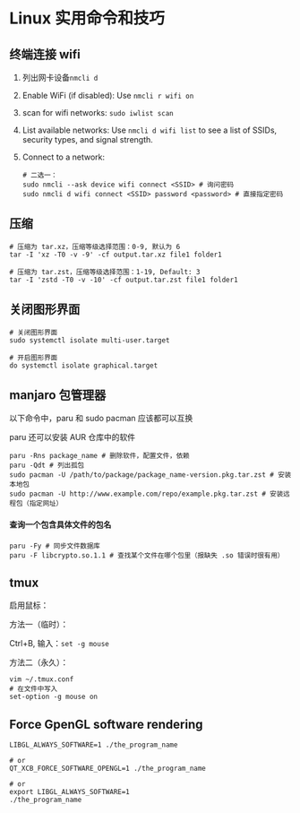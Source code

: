# Linux 实用命令和技巧

## 终端连接 wifi 

1. 列出网卡设备`nmcli d`

2. Enable WiFi (if disabled): Use `nmcli r wifi on`

3. scan for wifi networks:  `sudo iwlist scan`

4. List available networks: Use `nmcli d wifi list` to see a list of SSIDs, security types, and signal strength.

5. Connect to a network: 

   ```shell
   # 二选一：
   sudo nmcli --ask device wifi connect <SSID> # 询问密码
   sudo nmcli d wifi connect <SSID> password <password> # 直接指定密码
   ```

## 压缩

```shell
# 压缩为 tar.xz，压缩等级选择范围：0-9, 默认为 6
tar -I 'xz -T0 -v -9' -cf output.tar.xz file1 folder1

# 压缩为 tar.zst，压缩等级选择范围：1-19, Default: 3
tar -I 'zstd -T0 -v -10' -cf output.tar.zst file1 folder1
```

## 关闭图形界面

```shell
# 关闭图形界面
sudo systemctl isolate multi-user.target

# 开启图形界面
do systemctl isolate graphical.target
```

## manjaro 包管理器

以下命令中，paru 和 sudo pacman 应该都可以互换

paru 还可以安装 AUR 仓库中的软件

```shell
paru -Rns package_name # 删除软件，配置文件，依赖
paru -Qdt # 列出孤包
sudo pacman -U /path/to/package/package_name-version.pkg.tar.zst # 安装本地包
sudo pacman -U http://www.example.com/repo/example.pkg.tar.zst # 安装远程包（指定网址）
```

#### 查询一个包含具体文件的包名

```shell
paru -Fy # 同步文件数据库
paru -F libcrypto.so.1.1 # 查找某个文件在哪个包里（报缺失 .so 错误时很有用）
```

## tmux

启用鼠标：

方法一（临时）：

Ctrl+B, 输入：`set -g mouse`

方法二（永久）：

```shell
vim ~/.tmux.conf
# 在文件中写入
set-option -g mouse on
```

## Force GpenGL software rendering

```shell
LIBGL_ALWAYS_SOFTWARE=1 ./the_program_name

# or
QT_XCB_FORCE_SOFTWARE_OPENGL=1 ./the_program_name

# or
export LIBGL_ALWAYS_SOFTWARE=1
./the_program_name
```
